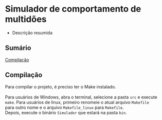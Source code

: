 # Simulador de comportamento de multidões
- Descrição resumida

## Sumário
[Compilação](#compilação)

## Compilação
Para compilar o projeto, é preciso ter o Make instalado. <br> <br>
Para usuários de Windows, abra o terminal, selecione a pasta `src` e execute `make`. Para usuários de linux, primeiro renomeie o atual arquivo `Makefile` para outro nome e o arquivo `Makefile_linux` para `Makefile`.<br>
Depois, execute o binário `Simulador` que estará na pasta `bin`.
